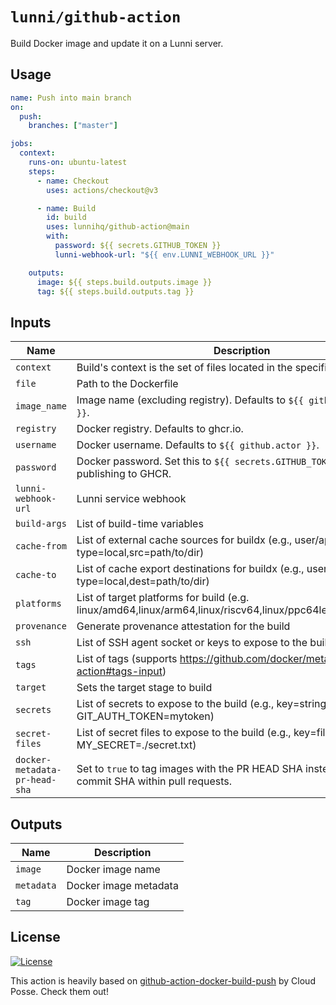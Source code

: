 # `lunni/github-action`

Build Docker image and update it on a Lunni server.


## Usage

```yaml
name: Push into main branch
on:
  push:
    branches: ["master"]

jobs:
  context:
    runs-on: ubuntu-latest
    steps:
      - name: Checkout
        uses: actions/checkout@v3

      - name: Build
        id: build
        uses: lunnihq/github-action@main
        with:
          password: ${{ secrets.GITHUB_TOKEN }}
          lunni-webhook-url: "${{ env.LUNNI_WEBHOOK_URL }}"

    outputs:
      image: ${{ steps.build.outputs.image }}
      tag: ${{ steps.build.outputs.tag }}
```


## Inputs

| Name | Description |
|------|-------------|
| `context` | Build's context is the set of files located in the specified PATH or URL |
| `file` | Path to the Dockerfile |
| `image_name` | Image name (excluding registry). Defaults to `${{ github.repository }}`. |
| `registry` | Docker registry. Defaults to ghcr.io. |
| `username` | Docker username. Defaults to `${{ github.actor }}`. |
| `password` | Docker password. Set this to `${{ secrets.GITHUB_TOKEN }}` if publishing to GHCR. |
| `lunni-webhook-url` | Lunni service webhook |
| `build-args` | List of build-time variables |
| `cache-from` | List of external cache sources for buildx (e.g., user/app:cache, type=local,src=path/to/dir) |
| `cache-to` | List of cache export destinations for buildx (e.g., user/app:cache, type=local,dest=path/to/dir) |
| `platforms` | List of target platforms for build (e.g. linux/amd64,linux/arm64,linux/riscv64,linux/ppc64le,linux/s390x,etc) |
| `provenance` | Generate provenance attestation for the build |
| `ssh` | List of SSH agent socket or keys to expose to the build |
| `tags` | List of tags (supports https://github.com/docker/metadata-action#tags-input) |
| `target` | Sets the target stage to build |
| `secrets` | List of secrets to expose to the build (e.g., key=string, GIT_AUTH_TOKEN=mytoken) |
| `secret-files` | List of secret files to expose to the build (e.g., key=filename, MY_SECRET=./secret.txt) |
| `docker-metadata-pr-head-sha` | Set to `true` to tag images with the PR HEAD SHA instead of the merge commit SHA within pull requests. |


## Outputs

| Name | Description |
|------|-------------|
| `image` | Docker image name |
| `metadata` | Docker image metadata |
| `tag` | Docker image tag |


## License

[![License](https://img.shields.io/badge/License-Apache%202.0-blue.svg)](https://opensource.org/licenses/Apache-2.0)

This action is heavily based on [github-action-docker-build-push](https://github.com/cloudposse/github-action-docker-build-push) by Cloud Posse. Check them out!
